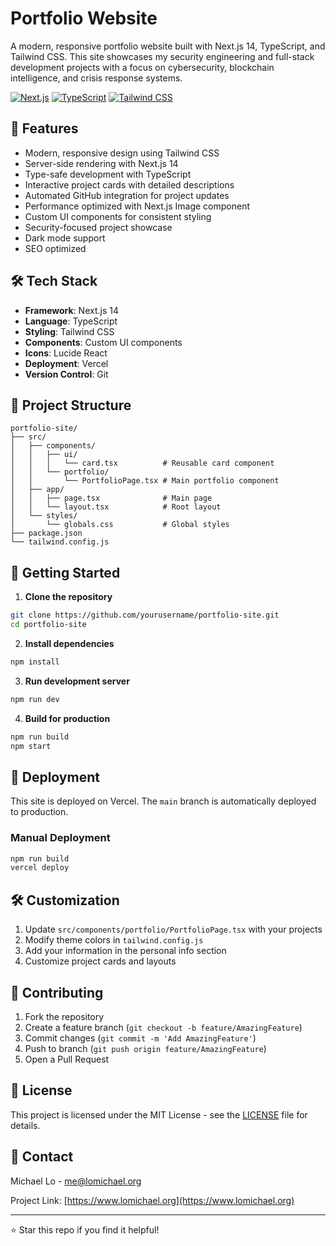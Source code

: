 # Portfolio Website

A modern, responsive portfolio website built with Next.js 14, TypeScript, and Tailwind CSS. This site showcases my security engineering and full-stack development projects with a focus on cybersecurity, blockchain intelligence, and crisis response systems.

[![Next.js](https://img.shields.io/badge/Next.js-14-black)](https://nextjs.org/)
[![TypeScript](https://img.shields.io/badge/TypeScript-5-blue)](https://www.typescriptlang.org/)
[![Tailwind CSS](https://img.shields.io/badge/Tailwind-3-38B2AC)](https://tailwindcss.com/)

## 🚀 Features

- Modern, responsive design using Tailwind CSS
- Server-side rendering with Next.js 14
- Type-safe development with TypeScript
- Interactive project cards with detailed descriptions
- Automated GitHub integration for project updates
- Performance optimized with Next.js Image component
- Custom UI components for consistent styling
- Security-focused project showcase
- Dark mode support
- SEO optimized

## 🛠️ Tech Stack

- **Framework**: Next.js 14
- **Language**: TypeScript
- **Styling**: Tailwind CSS
- **Components**: Custom UI components
- **Icons**: Lucide React
- **Deployment**: Vercel
- **Version Control**: Git

## 📁 Project Structure

```
portfolio-site/
├── src/
│   ├── components/
│   │   ├── ui/
│   │   │   └── card.tsx          # Reusable card component
│   │   └── portfolio/
│   │       └── PortfolioPage.tsx # Main portfolio component
│   ├── app/
│   │   ├── page.tsx              # Main page
│   │   └── layout.tsx            # Root layout
│   └── styles/
│       └── globals.css           # Global styles
├── package.json
└── tailwind.config.js
```

## 🚀 Getting Started

1. **Clone the repository**
```bash
git clone https://github.com/yourusername/portfolio-site.git
cd portfolio-site
```

2. **Install dependencies**
```bash
npm install
```

3. **Run development server**
```bash
npm run dev
```

4. **Build for production**
```bash
npm run build
npm start
```

## 🚀 Deployment

This site is deployed on Vercel. The `main` branch is automatically deployed to production.

### Manual Deployment
```bash
npm run build
vercel deploy
```

## 🛠️ Customization

1. Update `src/components/portfolio/PortfolioPage.tsx` with your projects
2. Modify theme colors in `tailwind.config.js`
3. Add your information in the personal info section
4. Customize project cards and layouts

## 🤝 Contributing

1. Fork the repository
2. Create a feature branch (`git checkout -b feature/AmazingFeature`)
3. Commit changes (`git commit -m 'Add AmazingFeature'`)
4. Push to branch (`git push origin feature/AmazingFeature`)
5. Open a Pull Request

## 📝 License

This project is licensed under the MIT License - see the [LICENSE](LICENSE) file for details.

## 📧 Contact

Michael Lo - [me@lomichael.org](mailto:me@lomichael.org)

Project Link: [https://www.lomichael.org](https://www.lomichael.org)

---
⭐️ Star this repo if you find it helpful!